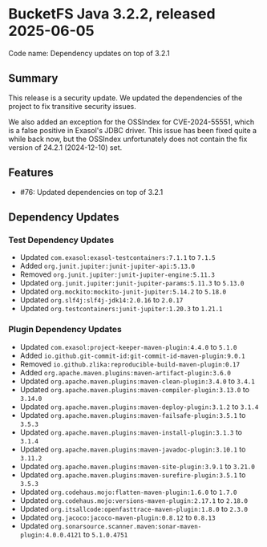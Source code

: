 # BucketFS Java 3.2.2, released 2025-06-05

Code name: Dependency updates on top of 3.2.1

## Summary

This release is a security update. We updated the dependencies of the project to fix transitive security issues.

We also added an exception for the OSSIndex for CVE-2024-55551, which is a false positive in Exasol's JDBC driver.
This issue has been fixed quite a while back now, but the OSSIndex unfortunately does not contain the fix version of 24.2.1 (2024-12-10) set.

## Features

* #76: Updated dependencies on top of 3.2.1

## Dependency Updates

### Test Dependency Updates

* Updated `com.exasol:exasol-testcontainers:7.1.1` to `7.1.5`
* Added `org.junit.jupiter:junit-jupiter-api:5.13.0`
* Removed `org.junit.jupiter:junit-jupiter-engine:5.11.3`
* Updated `org.junit.jupiter:junit-jupiter-params:5.11.3` to `5.13.0`
* Updated `org.mockito:mockito-junit-jupiter:5.14.2` to `5.18.0`
* Updated `org.slf4j:slf4j-jdk14:2.0.16` to `2.0.17`
* Updated `org.testcontainers:junit-jupiter:1.20.3` to `1.21.1`

### Plugin Dependency Updates

* Updated `com.exasol:project-keeper-maven-plugin:4.4.0` to `5.1.0`
* Added `io.github.git-commit-id:git-commit-id-maven-plugin:9.0.1`
* Removed `io.github.zlika:reproducible-build-maven-plugin:0.17`
* Added `org.apache.maven.plugins:maven-artifact-plugin:3.6.0`
* Updated `org.apache.maven.plugins:maven-clean-plugin:3.4.0` to `3.4.1`
* Updated `org.apache.maven.plugins:maven-compiler-plugin:3.13.0` to `3.14.0`
* Updated `org.apache.maven.plugins:maven-deploy-plugin:3.1.2` to `3.1.4`
* Updated `org.apache.maven.plugins:maven-failsafe-plugin:3.5.1` to `3.5.3`
* Updated `org.apache.maven.plugins:maven-install-plugin:3.1.3` to `3.1.4`
* Updated `org.apache.maven.plugins:maven-javadoc-plugin:3.10.1` to `3.11.2`
* Updated `org.apache.maven.plugins:maven-site-plugin:3.9.1` to `3.21.0`
* Updated `org.apache.maven.plugins:maven-surefire-plugin:3.5.1` to `3.5.3`
* Updated `org.codehaus.mojo:flatten-maven-plugin:1.6.0` to `1.7.0`
* Updated `org.codehaus.mojo:versions-maven-plugin:2.17.1` to `2.18.0`
* Updated `org.itsallcode:openfasttrace-maven-plugin:1.8.0` to `2.3.0`
* Updated `org.jacoco:jacoco-maven-plugin:0.8.12` to `0.8.13`
* Updated `org.sonarsource.scanner.maven:sonar-maven-plugin:4.0.0.4121` to `5.1.0.4751`
